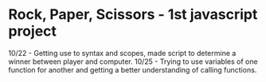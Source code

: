 # Rock, Paper, Scissors - 1st javascript project
10/22 - Getting use to syntax and scopes, made script to determine a winner between player and computer.
10/25 - Trying to use variables of one function for another and getting a better understanding of calling functions.
